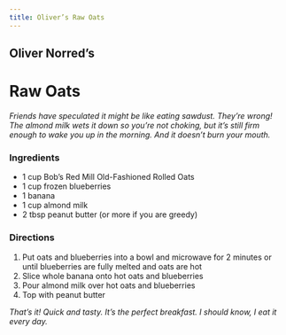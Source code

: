```yaml
---
title: Oliver’s Raw Oats
---
```


## Oliver Norred’s

# Raw Oats

<!-- ![Picture of raw oats](/images/cookbook/oats.jpg) -->

*Friends have speculated it might be like eating sawdust. They’re wrong! The almond milk wets it down so you’re not choking, but it’s still firm enough to wake you up in the morning. And it doesn’t burn your mouth.*

### Ingredients

- <qu>1 cup</qu> Bob’s Red Mill Old-Fashioned Rolled Oats
- <qu>1 cup</qu> frozen blueberries
- <qu>1</qu> banana
- <qu>1 cup</qu> almond milk
- <qu>2 tbsp</qu> peanut butter (or more if you are greedy)

### Directions

1. Put oats and blueberries into a bowl and microwave for <qu>2 minutes</qu> or until blueberries are fully melted and oats are hot
2. Slice whole banana onto hot oats and blueberries
3. Pour almond milk over hot oats and blueberries
4. Top with peanut butter

*That’s it! Quick and tasty. It’s the perfect breakfast. I should know, I eat it every day.*